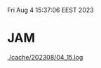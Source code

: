Fri Aug  4 15:37:06 EEST 2023
# JAM
<a href='./cache/202308/04_15.log'>./cache/202308/04_15.log</a>
